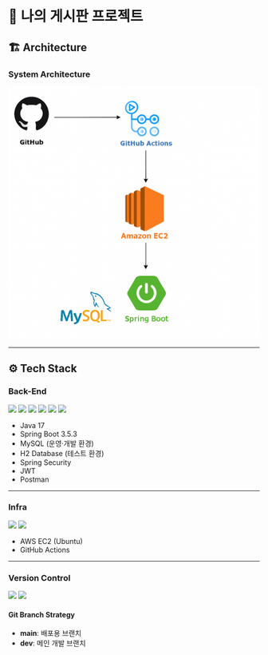 # 📌 나의 게시판 프로젝트

## 🏗 Architecture

### System Architecture

<img src="https://github.com/ohjuyoungg/board/blob/dev/img_1.png?raw=true" alt="System Architecture" width="700">

---

## ⚙ Tech Stack

### **Back-End**

<p>
  <img src="https://img.shields.io/badge/Java-007396?style=for-the-badge&logo=java&logoColor=white" style="height:30px;"/>
  <img src="https://img.shields.io/badge/SpringBoot-6DB33F?style=for-the-badge&logo=springboot&logoColor=white" style="height:30px;"/>
  <img src="https://img.shields.io/badge/MySQL-4479A1?style=for-the-badge&logo=mysql&logoColor=white" style="height:30px;"/>
  <img src="https://img.shields.io/badge/Hibernate-59666C?style=for-the-badge&logo=hibernate&logoColor=white" style="height:30px;"/>
  <img src="https://img.shields.io/badge/SpringSecurity-6DB33F?style=for-the-badge&logo=springsecurity&logoColor=white" style="height:30px;"/>
  <img src="https://img.shields.io/badge/Postman-FF6C37?style=for-the-badge&logo=postman&logoColor=white" style="height:30px;"/>
</p>

- Java 17
- Spring Boot 3.5.3
- MySQL (운영·개발 환경)
- H2 Database (테스트 환경)
- Spring Security
- JWT
- Postman

---

### **Infra**

<p>
  <img src="https://img.shields.io/badge/AWS_EC2-FF9900?style=for-the-badge&logo=amazonec2&logoColor=white" style="height:30px;"/>
  <img src="https://img.shields.io/badge/GitHubActions-2088FF?style=for-the-badge&logo=githubactions&logoColor=white" style="height:30px;"/>
</p>

- AWS EC2 (Ubuntu)
- GitHub Actions

---

### **Version Control**

<p>
  <img src="https://img.shields.io/badge/Git-F05032?style=for-the-badge&logo=git&logoColor=white" style="height:30px;"/>
  <img src="https://img.shields.io/badge/GitHub-181717?style=for-the-badge&logo=github&logoColor=white" style="height:30px;"/>
</p>

#### **Git Branch Strategy**

- **main**: 배포용 브랜치
- **dev**: 메인 개발 브랜치  
